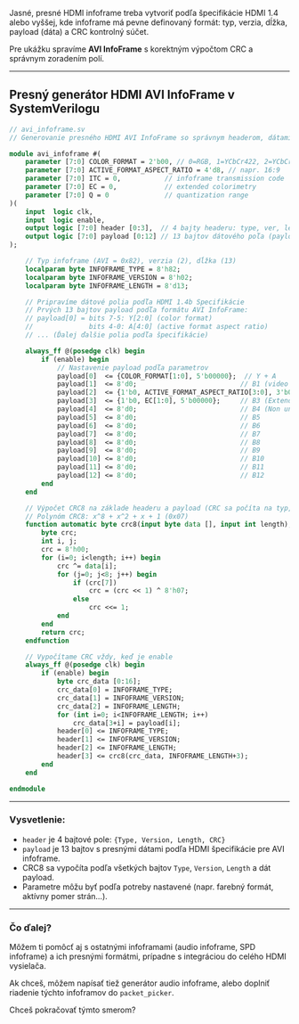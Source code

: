 Jasné, presné HDMI infoframe treba vytvoriť podľa špecifikácie HDMI 1.4 alebo vyššej, kde infoframe má pevne definovaný formát: typ, verzia, dĺžka, payload (dáta) a CRC kontrolný súčet.

Pre ukážku spravíme **AVI InfoFrame** s korektným výpočtom CRC a správnym zoradením polí.

---

## Presný generátor HDMI AVI InfoFrame v SystemVerilogu

```systemverilog
// avi_infoframe.sv
// Generovanie presného HDMI AVI InfoFrame so správnym headerom, dátami a CRC

module avi_infoframe #(
    parameter [7:0] COLOR_FORMAT = 2'b00, // 0=RGB, 1=YCbCr422, 2=YCbCr444, 3=YCbCr420
    parameter [7:0] ACTIVE_FORMAT_ASPECT_RATIO = 4'd8, // napr. 16:9
    parameter [7:0] ITC = 0,           // infoframe transmission code
    parameter [7:0] EC = 0,            // extended colorimetry
    parameter [7:0] Q = 0              // quantization range
)(
    input  logic clk,
    input  logic enable,
    output logic [7:0] header [0:3],  // 4 bajty headeru: type, ver, length, CRC
    output logic [7:0] payload [0:12] // 13 bajtov dátového poľa (payload)
);

    // Typ infoframe (AVI = 0x82), verzia (2), dĺžka (13)
    localparam byte INFOFRAME_TYPE = 8'h82;
    localparam byte INFOFRAME_VERSION = 8'h02;
    localparam byte INFOFRAME_LENGTH = 8'd13;

    // Pripravíme dátové polia podľa HDMI 1.4b Specifikácie
    // Prvých 13 bajtov payload podľa formátu AVI InfoFrame:
    // payload[0] = bits 7-5: Y[2:0] (color format)
    //              bits 4-0: A[4:0] (active format aspect ratio)
    // ... (Ďalej ďalšie polia podľa špecifikácie)

    always_ff @(posedge clk) begin
        if (enable) begin
            // Nastavenie payload podľa parametrov
            payload[0]  <= {COLOR_FORMAT[1:0], 5'b00000};  // Y + A
            payload[1]  <= 8'd0;                          // B1 (video format)
            payload[2]  <= {1'b0, ACTIVE_FORMAT_ASPECT_RATIO[3:0], 3'b000}; // B2
            payload[3]  <= {1'b0, EC[1:0], 5'b00000};     // B3 (Extended colorimetry)
            payload[4]  <= 8'd0;                          // B4 (Non uniform picture scaling)
            payload[5]  <= 8'd0;                          // B5
            payload[6]  <= 8'd0;                          // B6
            payload[7]  <= 8'd0;                          // B7
            payload[8]  <= 8'd0;                          // B8
            payload[9]  <= 8'd0;                          // B9
            payload[10] <= 8'd0;                          // B10
            payload[11] <= 8'd0;                          // B11
            payload[12] <= 8'd0;                          // B12
        end
    end

    // Výpočet CRC8 na základe headeru a payload (CRC sa počíta na typ, verziu, dĺžku + payload)
    // Polynóm CRC8: x^8 + x^2 + x + 1 (0x07)
    function automatic byte crc8(input byte data [], input int length);
        byte crc;
        int i, j;
        crc = 8'h00;
        for (i=0; i<length; i++) begin
            crc ^= data[i];
            for (j=0; j<8; j++) begin
                if (crc[7])
                    crc = (crc << 1) ^ 8'h07;
                else
                    crc <<= 1;
            end
        end
        return crc;
    endfunction

    // Vypočítame CRC vždy, keď je enable
    always_ff @(posedge clk) begin
        if (enable) begin
            byte crc_data [0:16];
            crc_data[0] = INFOFRAME_TYPE;
            crc_data[1] = INFOFRAME_VERSION;
            crc_data[2] = INFOFRAME_LENGTH;
            for (int i=0; i<INFOFRAME_LENGTH; i++)
                crc_data[3+i] = payload[i];
            header[0] <= INFOFRAME_TYPE;
            header[1] <= INFOFRAME_VERSION;
            header[2] <= INFOFRAME_LENGTH;
            header[3] <= crc8(crc_data, INFOFRAME_LENGTH+3);
        end
    end

endmodule
```

---

### Vysvetlenie:

* `header` je 4 bajtové pole: `{Type, Version, Length, CRC}`
* `payload` je 13 bajtov s presnými dátami podľa HDMI špecifikácie pre AVI infoframe.
* CRC8 sa vypočíta podľa všetkých bajtov `Type`, `Version`, `Length` a dát payload.
* Parametre môžu byť podľa potreby nastavené (napr. farebný formát, aktívny pomer strán...).

---

### Čo ďalej?

Môžem ti pomôcť aj s ostatnými infoframami (audio infoframe, SPD infoframe) a ich presnými formátmi, prípadne s integráciou do celého HDMI vysielača.

Ak chceš, môžem napísať tiež generátor audio infoframe, alebo doplniť riadenie týchto infoframov do `packet_picker`.

Chceš pokračovať týmto smerom?
